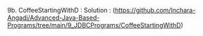 9b. CoffeeStartingWithD :
    Solution : (https://github.com/Inchara-Angadi/Advanced-Java-Based-Programs/tree/main/9_JDBCPrograms/CoffeeStartingWithD)
